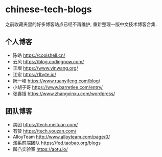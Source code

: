 # chinese-tech-blogs

之前收藏夹里的好多博客站点已经不再维护, 重新整理一版中文技术博客合集.

## 个人博客
- 陈皓 https://coolshell.cn/
- 云风 https://blog.codingnow.com/
- 王垠 https://www.yinwang.org/
- 江宏 https://1byte.io/
- 阮一峰 https://www.ruanyifeng.com/blog/
- 小胡子哥 https://www.barretlee.com/entry/
- 张鑫旭 https://www.zhangxinxu.com/wordpress/

## 团队博客
- 美团 https://tech.meituan.com/
- 有赞 https://tech.youzan.com/
- AlloyTeam http://www.alloyteam.com/page/0/
- 淘系前端团队 https://fed.taobao.org/blogs
- 凹凸实验室 https://aotu.io/
